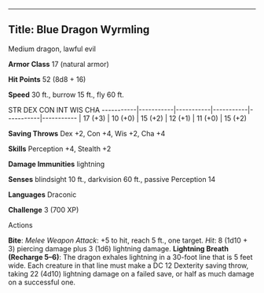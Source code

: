 -------------------------
Title: Blue Dragon Wyrmling
-------------------------


Medium dragon, lawful evil

**Armor Class** 17 (natural armor)

**Hit Points** 52 (8d8 + 16)

**Speed** 30 ft., burrow 15 ft., fly 60 ft.

  STR         DEX         CON         INT         WIS         CHA
  -----------|-----------|-----------|-----------|-----------|-----------
  | 17 (+3)   | 10 (+0)   | 15 (+2)   | 12 (+1)   | 11 (+0)   | 15 (+2)

**Saving Throws** Dex +2, Con +4, Wis +2, Cha +4

**Skills** Perception +4, Stealth +2

**Damage Immunities** lightning

**Senses** blindsight 10 ft., darkvision 60 ft., passive Perception 14

**Languages** Draconic

**Challenge** 3 (700 XP)


Actions

**Bite**: *Melee Weapon Attack*: +5 to hit, reach 5 ft., one target.
    *Hit*: 8 (1d10 + 3) piercing damage plus 3 (1d6) lightning damage.
**Lightning Breath (Recharge 5–6)**: The dragon exhales lightning in
    a 30-foot line that is 5 feet wide. Each creature in that line must
    make a DC 12 Dexterity saving throw, taking 22 (4d10) lightning
    damage on a failed save, or half as much damage on a successful one.

